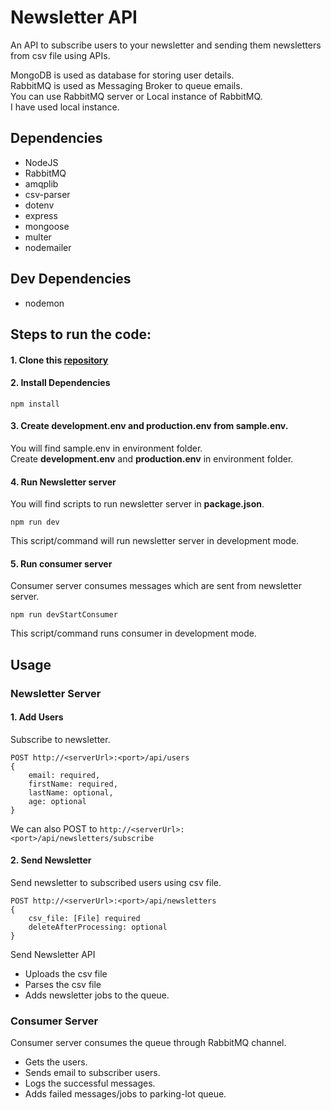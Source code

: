 # Newsletter API

An API to subscribe users to your newsletter and sending them newsletters from csv file using APIs.

MongoDB is used as database for storing user details. <br>
RabbitMQ is used as Messaging Broker to queue emails. <br>
You can use RabbitMQ server or Local instance of RabbitMQ. <br>
I have used local instance.

## Dependencies

- NodeJS
- RabbitMQ
- amqplib
- csv-parser
- dotenv
- express
- mongoose
- multer
- nodemailer

## Dev Dependencies

- nodemon

## Steps to run the code:

#### 1. Clone this [repository](https://github.com/inhumanxd/accubits-machine-test.git)

#### 2. Install Dependencies

```
npm install
```

#### 3. Create **development.env** and **production.env** from **sample.env**. <br>

You will find sample.env in environment folder. <br>
Create **development.env** and **production.env** in environment folder.

#### 4. Run Newsletter server

You will find scripts to run newsletter server in **package.json**.

```
npm run dev
```

This script/command will run newsletter server in development mode.

#### 5. Run consumer server

Consumer server consumes messages which are sent from newsletter server.

```
npm run devStartConsumer
```

This script/command runs consumer in development mode.

## Usage

### Newsletter Server

#### 1. Add Users

Subscribe to newsletter.

```
POST http://<serverUrl>:<port>/api/users
{
    email: required,
    firstName: required,
    lastName: optional,
    age: optional
}
```

We can also POST to
`http://<serverUrl>:<port>/api/newsletters/subscribe`

#### 2. Send Newsletter

Send newsletter to subscribed users using csv file.

```
POST http://<serverUrl>:<port>/api/newsletters
{
    csv_file: [File] required
    deleteAfterProcessing: optional
}
```

Send Newsletter API

- Uploads the csv file
- Parses the csv file
- Adds newsletter jobs to the queue.

### Consumer Server

Consumer server consumes the queue through RabbitMQ channel.

- Gets the users.
- Sends email to subscriber users.
- Logs the successful messages.
- Adds failed messages/jobs to parking-lot queue.
